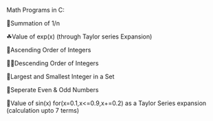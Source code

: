 Math Programs in C:

🍬Summation of 1/n 

☘Value of exp(x) (through Taylor series Expansion)

🦐Ascending Order of Integers

🐱‍🚀Descending Order of Integers

🦁Largest and Smallest Integer in a Set

🦉Seperate Even & Odd Numbers

🐸Value of sin(x) for(x=0.1,x<=0.9,x+=0.2) as a Taylor Series expansion (calculation upto 7 terms)
